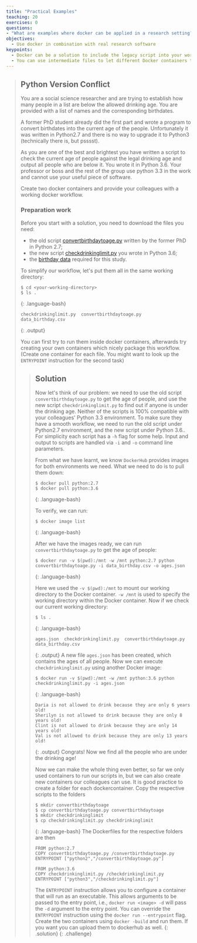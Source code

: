 ```yaml
---
title: "Practical Examples"
teaching: 20
exercises: 0
questions:
- "What are examples where docker can be applied in a research setting?"
objectives:
  - Use docker in combination with real research software
keypoints:
  - Docker can be a solution to include the legacy script into your workflow with minimum effort.
  - You can use intermediate files to let different Docker containers talk to each other.
---
```


> ## Python Version Conflict
>
> You are a social science researcher and are trying to establish how many people in a list are below the allowed drinking age.
> You are provided with a list of names and the corresponding birthdates.
>
> A former PhD student already did the first part and wrote a program to convert birthdates into the current age of the people. Unfortunately it was written in Python2.7 and there is no way to upgrade  it to Python3 (technically there is, but psssst).
>
> As you are one of the best and brightest you have written a script to check the current age of people against the legal drinking age and output all people who are below it. You wrote it in Python 3.6. Your professor or boss and the rest of the group use python 3.3 in the work and cannot use your useful piece of software.
> 
> Create two docker containers and provide your colleagues with a working docker workflow.
>
>### Preparation work
>
> Before you start with a solution, you need to download the files you need:
>
> - the old script [convertbirthdaytoage.py](/code/convertbirthdaytoage.py) written by the former PhD in Python 2.7;
> - the new script [checkdrinkinglimit.py](/code/checkdrinkinglimit.py) you wrote in Python 3.6;
> - the [birthday data](/data/data_birthday.csv) required for this study.
>
> To simplify our workflow, let's put them all in the same working directory:
>
> ~~~
> $ cd <your-working-directory>
> $ ls .
> ~~~
> {: .language-bash}
> 
> ~~~
> checkdrinkinglimit.py  convertbirthdaytoage.py  data_birthday.csv
> ~~~
> {: .output}
> 
> You can first try to run them inside docker containers, afterwards try creating your own containers which nicely package this workflow. (Create one container for each file. You might want to look up the `ENTRYPOINT` instruction for the second task)
> > ## Solution
> > Now let's think of our problem: we need to use the old script `convertbirthdaytoage.py` to get the age of people, and use the new script `checkdrinkinglimit.py` to find out if anyone is under the drinking age. Neither of the scripts is 100% compatible with your colleagues' Python 3.3 environment. To make sure they have a smooth workflow, we need to run the old script under Python2.7 environment, and the new script under Python 3.6.. For simplicity each script has a `-h` flag for some help. Input and output to scripts are handled via `-i` and `-o` command line parameters.
> >
> > From what we have learnt, we know `DockerHub` provides images for both environments we need. What we need to do is to pull them down:
> >
> > ~~~
> > $ docker pull python:2.7
> > $ docker pull python:3.6
> > ~~~
> > {: .language-bash}
> >
> > To verify, we can run:
> >
> > ~~~
> > $ docker image list
> > ~~~
> > {: .language-bash}
> >
> > After we have the images ready, we can run  `convertbirthdaytoage.py` to get the age of people:
> > ~~~
> > $ docker run -v $(pwd):/mnt -w /mnt python:2.7 python convertbirthdaytoage.py -i data_birthday.csv -o ages.json
> > ~~~
> >{: .language-bash}
> >
> > Here we used the `-v $(pwd):/mnt` to mount our working directory to the Docker container. `-w /mnt` is used to specify the working directory within the Docker container. Now if we check our current working directory:
> > ~~~
> > $ ls .
> > ~~~
> > {: .language-bash}
> > 
> > ~~~
> > ages.json  checkdrinkinglimit.py  convertbirthdaytoage.py  data_birthday.csv
> > ~~~
> > {: .output}
> > A new file `ages.json` has been created, which contains the ages of all people. Now we can execute `checkdrinkinglimit.py` using another Docker image:
> > ~~~
> > $ docker run -v $(pwd):/mnt -w /mnt python:3.6 python checkdrinkinglimit.py -i ages.json
> > ~~~
> > {: .language-bash}
> > ~~~
> > Daria is not allowed to drink because they are only 6 years old!
> > Sherilyn is not allowed to drink because they are only 8 years old!
> > Clint is not allowed to drink because they are only 14 years old!
> > Val is not allowed to drink because they are only 13 years old!
> > ~~~
> > {: .output}
> > Congrats! Now we find all the people who are under the drinking age!
> > 
> > Now we can make the whole thing even better, so far we only used containers to run our scripts in, but we can also create new containers our colleagues can use. It is good practice to create a folder for each dockercontainer. Copy the respective scripts to the folders
> > ~~~
> > $ mkdir convertbirthdaytoage
> > $ cp convertbirthdaytoage.py convertbirthdaytoage
> > $ mkdir checkdrinkinglimit
> > $ cp checkdrinkinglimit.py checkdrinkinglimit
> > ~~~
> > {: .language-bash}
> > The Dockerfiles for the respective folders are then
> > ~~~
> > FROM python:2.7
> > COPY convertbirthdaytoage.py /convertbirthdaytoage.py
> > ENTRYPOINT ["python2","/convertbirthdaytoage.py"]
> > ~~~
> > ~~~
> > FROM python:3.6
> > COPY checkdrinkinglimit.py /checkdrinkinglimit.py
> > ENTRYPOINT ["python3","/checkdrinkinglimit.py"]
> > ~~~
> > The `ENTRYPOINT` instruction allows you to configure a container that will run as an executable. This allows arguments to be passed to the entry point, i.e., `docker run <image> -d` will pass the `-d` argument to the entry point. You can override the `ENTRYPOINT` instruction using the `docker run --entrypoint` flag.
> > Create the two containers using `docker -build` and run them. 
> > If you want you can upload them to dockerhub as well.
> {: .solution}
{: .challenge}